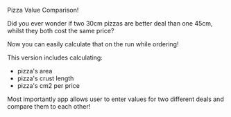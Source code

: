 Pizza Value Comparison!

Did you ever wonder if two 30cm pizzas are better deal than one 45cm, whilst they both cost the same price?

Now you can easily calculate that on the run while ordering!

This version includes calculating:

- pizza's area
- pizza's crust length
- pizza's cm2 per price

Most importantly app allows user to enter values for two different deals and compare them to each other!
